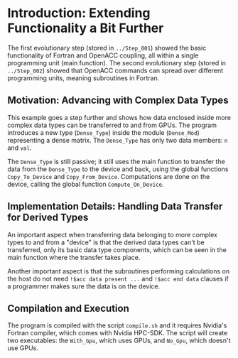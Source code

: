 # Introduction: Extending Functionality a Bit Further

The first evolutionary step (stored in `../Step_001`) showed the basic functionality of Fortran and OpenACC coupling, all within a single programming unit (main function). The second evolutionary step (stored in `../Step_002`) showed that OpenACC commands can spread over different programming units, meaning subroutines in Fortran.

## Motivation: Advancing with Complex Data Types

This example goes a step further and shows how data enclosed inside more complex data types can be transferred to and from GPUs. The program introduces a new type (`Dense_Type`) inside the module (`Dense_Mod`) representing a dense matrix. The `Dense_Type` has only two data members: `n` and `val`.

The `Dense_Type` is still passive; it still uses the main function to transfer the data from the `Dense_Type` to the device and back, using the global functions `Copy_To_Device` and `Copy_From_Device`. Computations are done on the device, calling the global function `Compute_On_Device`.

## Implementation Details: Handling Data Transfer for Derived Types

An important aspect when transferring data belonging to more complex types to and from a "device" is that the derived data types can't be transferred, only its basic data type components, which can be seen in the main function where the transfer takes place.

Another important aspect is that the subroutines performing calculations on the host do not need `!$acc data present ...` and `!$acc end data` clauses if a programmer makes sure the data is on the device.

## Compilation and Execution

The program is compiled with the script `compile.sh` and it requires Nvidia's Fortran compiler, which comes with Nvidia HPC-SDK. The script will create two executables: the `With_Gpu`, which uses GPUs, and `No_Gpu`, which doesn't use GPUs.

